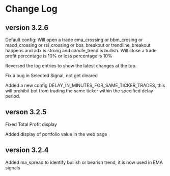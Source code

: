 # Change Log

## version 3.2.6 ##
Default config: 
Will open a trade ema_crossing or bbm_crosing or macd_crossing or rsi_crossing or bos_breakout or trendline_breakout happens and adx is strong and candle_trend is bullish.
Will close a trade profit percentage is 10% or loss percentage is 10%

Reversed the log entries to show the latest changes at the top.

Fix a bug in Selected Signal, not get cleared

Added a new config DELAY_IN_MINUTES_FOR_SAME_TICKER_TRADES, this will prohibit bot from trading the same ticker within the specified delay period. 

## verson 3.2.5 ##
Fixed Total Profit display

Added display of portfolio value in the web page

## version 3.2.4 ##
Added ma_spread to identify bullish or bearish trend, it is now used in EMA signals